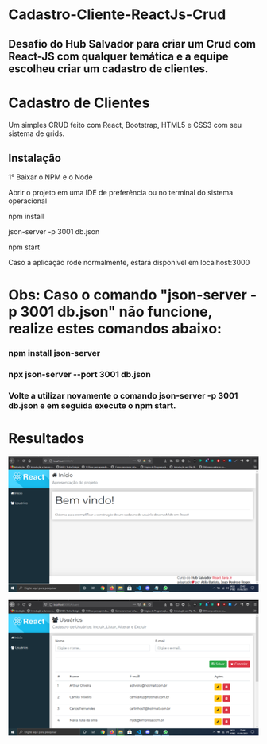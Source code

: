 # Cadastro-Cliente-ReactJs-Crud
## Desafio do Hub Salvador para criar um Crud com React-JS com qualquer temática e a equipe escolheu criar um cadastro de clientes.

# Cadastro de Clientes

Um simples CRUD feito com React, Bootstrap, HTML5 e CSS3 com seu sistema de grids.

## Instalação


1° Baixar o NPM e o Node

Abrir o projeto em uma IDE de preferência ou no terminal do sistema operacional

npm install

json-server -p 3001 db.json

npm start

Caso a aplicação rode normalmente, estará disponível em localhost:3000

# Obs: Caso o comando "json-server -p 3001 db.json" não funcione, realize estes comandos abaixo:

 ### npm install json-server
 ### npx json-server --port 3001 db.json
 ### Volte a utilizar novamente o comando json-server -p 3001 db.json e em seguida execute o npm start.
 
 # Resultados
 
 ![resultado crud react js](https://github.com/analistaatila/Cadastro-Cliente-ReactJs-Crud/blob/main/resultado%20crud%20react%20js.PNG)
 
 ![resultado crud react js 2](https://github.com/analistaatila/Cadastro-Cliente-ReactJs-Crud/blob/main/resultado%20crud%20react%20js%202.PNG)

